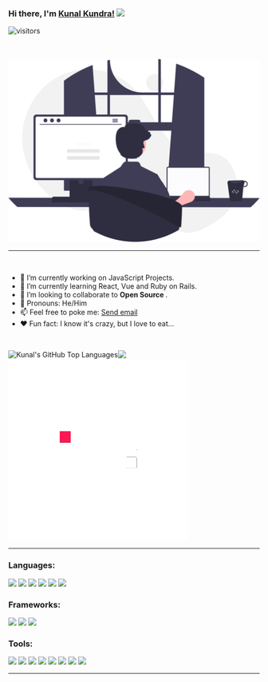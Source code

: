 ### Hi there, I'm <a href="https://github.com/kunalkundrra">Kunal Kundra!</a> <img src="https://media.giphy.com/media/hvRJCLFzcasrR4ia7z/giphy.gif" width="25px">
![visitors](https://visitor-badge.glitch.me/badge?page_id=page.id)

<br>
<br>
<img src="undraw_programming_re_kg9v.svg"></img> 

<hr>

<br> 


<ul>
  <li> 🔭 I’m currently working on JavaScript Projects. </li>
  <li>🌱 I’m currently learning React, Vue and Ruby on Rails. </li>
  <li> 👯 I’m looking to collaborate to <strong> Open Source </strong>. </li>
 <li> 🎃 Pronouns: He/Him </li>
  <li> 📫 Feel free to poke me: <a href="mailto:kunalkundrra@gmail.com">Send email</a> </li>
 <li> ♥ Fun fact: I know it's crazy, but I love to eat…</li>
</ul>

<br>

<img height="180em" src="https://github-readme-stats.vercel.app/api?username=kunalkundrra&show_icons=true&hide_border=true&&count_private=true&include_all_commits=true" /> <img align="left" alt="Kunal's GitHub Top Languages" src="https://github-readme-stats.vercel.app/api/top-langs/?username=kunalkundrra" />
<img src="Ecxd.gif"></img>

<hr>

### Languages:

<img src="https://img.icons8.com/color/48/000000/html-5.png"/> <img src="https://img.icons8.com/color/48/000000/css3.png"/> <img src="https://img.icons8.com/color/48/000000/javascript--v1.png"/> <img src="https://img.icons8.com/officel/16/000000/php-logo.png"/> <img src="https://img.icons8.com/external-soft-fill-juicy-fish/60/000000/external-sql-servers-and-networks-soft-fill-soft-fill-juicy-fish.png"/> <img src="https://img.icons8.com/color/48/000000/python--v1.png"/>

### Frameworks:

<img src="https://img.icons8.com/external-tal-revivo-shadow-tal-revivo/24/000000/external-bootstrap-a-free-and-open-source-css-framework-logo-shadow-tal-revivo.png"/>         <img src="https://img.icons8.com/external-tal-revivo-shadow-tal-revivo/24/000000/external-angular-a-typescript-based-open-source-web-application-framework-logo-shadow-tal-revivo.png"/>       <img src="https://img.icons8.com/external-tal-revivo-shadow-tal-revivo/24/000000/external-react-a-javascript-library-for-building-user-interfaces-logo-shadow-tal-revivo.png"/>

### Tools:

<img src="https://img.icons8.com/color/48/000000/visual-studio-code-2019.png"/> <img src="https://img.icons8.com/color/48/000000/github--v3.png"/> <img src="https://img.icons8.com/external-prettycons-lineal-prettycons/49/000000/external-code-terminal-web-seo-prettycons-lineal-prettycons.png"/> <img src="https://img.icons8.com/color/48/000000/webstorm.png"/> <img src="https://img.icons8.com/color/48/000000/google-cloud.png"/> <img src="https://img.icons8.com/external-flatarticons-blue-flatarticons/65/000000/external-atom-high-school-flatarticons-blue-flatarticons.png"/> <img src="https://img.icons8.com/color/48/000000/slack.png"/> <img src="https://img.icons8.com/color/48/000000/discord-logo.png"/>

<hr>
